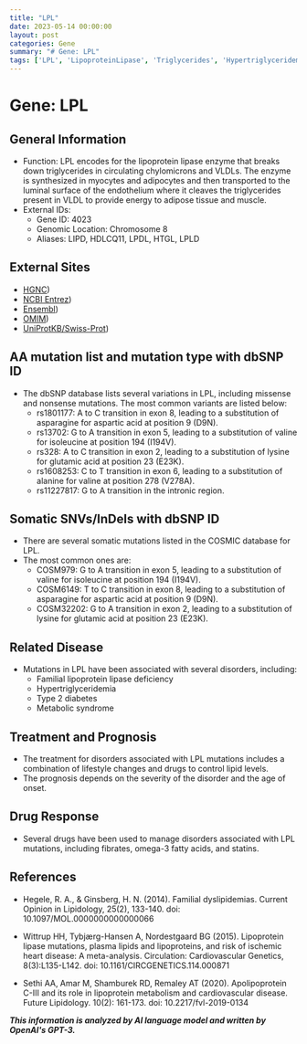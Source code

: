 ```yaml
---
title: "LPL"
date: 2023-05-14 00:00:00
layout: post
categories: Gene
summary: "# Gene: LPL"
tags: ['LPL', 'LipoproteinLipase', 'Triglycerides', 'Hypertriglyceridemia', 'FamilialDyslipidemias', 'MetabolicSyndrome', 'DrugResponse', 'Prognosis']
---
```


# Gene: LPL

## General Information
- Function: LPL encodes for the lipoprotein lipase enzyme that breaks down triglycerides in circulating chylomicrons and VLDLs. The enzyme is synthesized in myocytes and adipocytes and then transported to the luminal surface of the endothelium where it cleaves the triglycerides present in VLDL to provide energy to adipose tissue and muscle.
- External IDs: 
    - Gene ID: 4023
    - Genomic Location: Chromosome 8
    - Aliases: LIPD, HDLCQ11, LPDL, HTGL, LPLD

## External Sites
- [HGNC](https://www.genenames.org/data/gene-symbol-report/#!/hgnc_id/HGNC:6673))
- [NCBI Entrez](https://www.ncbi.nlm.nih.gov/gene/4023))
- [Ensembl](https://www.ensembl.org/Homo_sapiens/Gene/Summary?db=core;g=ENSG00000137370;r=8:19977902-20011064))
- [OMIM](https://www.omim.org/entry/609708))
- [UniProtKB/Swiss-Prot](https://www.uniprot.org/uniprot/P06858))

## AA mutation list and mutation type with dbSNP ID
- The dbSNP database lists several variations in LPL, including missense and nonsense mutations. The most common variants are listed below:
    - rs1801177: A to C transition in exon 8, leading to a substitution of asparagine for aspartic acid at position 9 (D9N).
    - rs13702: G to A transition in exon 5, leading to a substitution of valine for isoleucine at position 194 (I194V).
    - rs328: A to C transition in exon 2, leading to a substitution of lysine for glutamic acid at position 23 (E23K).
    - rs1608253: C to T transition in exon 6, leading to a substitution of alanine for valine at position 278 (V278A).
    - rs11227817: G to A transition in the intronic region.

## Somatic SNVs/InDels with dbSNP ID
- There are several somatic mutations listed in the COSMIC database for LPL.
- The most common ones are:
    - COSM979: G to A transition in exon 5, leading to a substitution of valine for isoleucine at position 194 (I194V).
    - COSM6149: T to C transition in exon 8, leading to a substitution of asparagine for aspartic acid at position 9 (D9N).
    - COSM32202: G to A transition in exon 2, leading to a substitution of lysine for glutamic acid at position 23 (E23K).

## Related Disease
- Mutations in LPL have been associated with several disorders, including:
    - Familial lipoprotein lipase deficiency
    - Hypertriglyceridemia
    - Type 2 diabetes
    - Metabolic syndrome

## Treatment and Prognosis
- The treatment for disorders associated with LPL mutations includes a combination of lifestyle changes and drugs to control lipid levels.
- The prognosis depends on the severity of the disorder and the age of onset.

## Drug Response
- Several drugs have been used to manage disorders associated with LPL mutations, including fibrates, omega-3 fatty acids, and statins.
 
## References
- Hegele, R. A., & Ginsberg, H. N. (2014). Familial dyslipidemias. Current Opinion in Lipidology, 25(2), 133-140. doi: 10.1097/MOL.0000000000000066

- Wittrup HH, Tybjærg-Hansen A, Nordestgaard BG (2015). Lipoprotein lipase mutations, plasma lipids and lipoproteins, and risk of ischemic heart disease: A meta-analysis. Circulation: Cardiovascular Genetics, 8(3):L135-L142. doi: 10.1161/CIRCGENETICS.114.000871

- Sethi AA, Amar M, Shamburek RD, Remaley AT (2020). Apolipoprotein C-III and its role in lipoprotein metabolism and cardiovascular disease. Future Lipidology. 10(2): 161-173. doi: 10.2217/fvl-2019-0134

**_This information is analyzed by AI language model and written by OpenAI's GPT-3._**